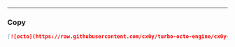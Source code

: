 ---

<h3>Copy</h3>

```md
[![octo](https://raw.githubusercontent.com/cx0y/turbo-octo-engine/cx0y-patch-1/logo/octo.png)](https://github.com/cx0y/turbo-octo-engine)
```
